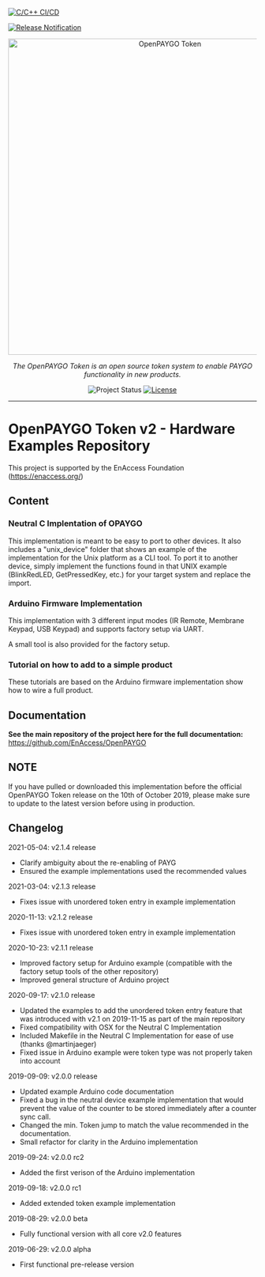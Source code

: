 [![C/C++ CI/CD](https://github.com/Delyc/opayToken/actions/workflows/c-cpp.yml/badge.svg)](https://github.com/Delyc/opayToken/actions/workflows/c-cpp.yml)

[![Release Notification](https://github.com/Delyc/opayToken/actions/workflows/release.yml/badge.svg)](https://github.com/Delyc/opayToken/actions/workflows/release.yml)

<p align="center">
  <a href="https://github.com/EnAccess/OpenPAYGO-HW">
    <img
      src="https://enaccess.org/wp-content/uploads/2023/04/Open-PAYGO-Graphic-GitHub-2240-%C3%97-800-.svg"
      alt="OpenPAYGO Token"
      width="640"
    >
  </a>
</p>
<p align="center">
    <em>The OpenPAYGO Token is an open source token system to enable PAYGO functionality in new products.</em>
</p>
<p align="center">
  <img
    alt="Project Status"
    src="https://img.shields.io/badge/Project%20Status-stable-green"
  >
  <a href="https://github.com/EnAccess/OpenPAYGO-HW/blob/main/LICENSE" target="_blank">
    <img
      alt="License"
      src="https://img.shields.io/github/license/EnAccess/OpenPAYGO-HW"
    >
  </a>
</p>

---

# OpenPAYGO Token v2 - Hardware Examples Repository

This project is supported by the EnAccess Foundation (https://enaccess.org/)


## Content

### Neutral C Implentation of OPAYGO

This implementation is meant to be easy to port to other devices.
It also includes a "unix_device" folder that shows an example of the implementation for the Unix platform as a CLI tool.
To port it to another device, simply implement the functions found in that UNIX example (BlinkRedLED, GetPressedKey, etc.) for your target system and replace the import.

### Arduino Firmware Implementation

This implementation with 3 different input modes (IR Remote, Membrane Keypad, USB Keypad) and supports factory setup via UART.

A small tool is also provided for the factory setup.

### Tutorial on how to add to a simple product

These tutorials are based on the Arduino firmware implementation show how to wire a full product.


## Documentation

**See the main repository of the project here for the full documentation:** https://github.com/EnAccess/OpenPAYGO


## NOTE
If you have pulled or downloaded this implementation before the official OpenPAYGO Token release on the 10th of October 2019,
please make sure to update to the latest version before using in production.


## Changelog

2021-05-04: v2.1.4 release
- Clarify ambiguity about the re-enabling of PAYG
- Ensured the example implementations used the recommended values

2021-03-04: v2.1.3 release
- Fixes issue with unordered token entry in example implementation

2020-11-13: v2.1.2 release
- Fixes issue with unordered token entry in example implementation

2020-10-23: v2.1.1 release
- Improved factory setup for Arduino example (compatible with the factory setup tools of the other repository)
- Improved general structure of Arduino project

2020-09-17: v2.1.0 release
- Updated the examples to add the unordered token entry feature that was introduced with v2.1 on 2019-11-15 as part of the main repository
- Fixed compatibility with OSX for the Neutral C Implementation
- Included Makefile in the Neutral C Implementation for ease of use (thanks @martinjaeger)
- Fixed issue in Arduino example were token type was not properly taken into account

2019-09-09: v2.0.0 release
- Updated example Arduino code documentation
- Fixed a bug in the neutral device example implementation that would prevent the value of the counter to be stored immediately after a counter sync call.
- Changed the min. Token jump to match the value recommended in the documentation.
- Small refactor for clarity in the Arduino implementation

2019-09-24: v2.0.0 rc2
- Added the first verison of the Arduino implementation

2019-09-18: v2.0.0 rc1
- Added extended token example implementation

2019-08-29: v2.0.0 beta
- Fully functional version with all core v2.0 features

2019-06-29: v2.0.0 alpha
- First functional pre-release version
